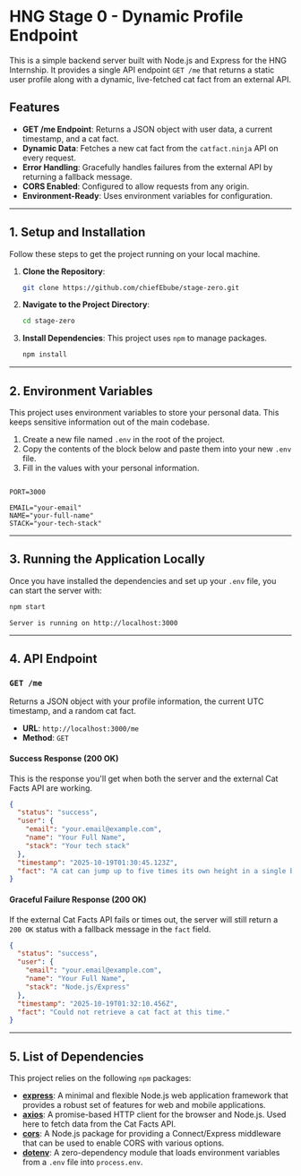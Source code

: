# HNG Stage 0 - Dynamic Profile Endpoint

This is a simple backend server built with Node.js and Express for the HNG Internship. It provides a single API endpoint `GET /me` that returns a static user profile along with a dynamic, live-fetched cat fact from an external API.

## Features

* **GET /me Endpoint**: Returns a JSON object with user data, a current timestamp, and a cat fact.
* **Dynamic Data**: Fetches a new cat fact from the `catfact.ninja` API on every request.
* **Error Handling**: Gracefully handles failures from the external API by returning a fallback message.
* **CORS Enabled**: Configured to allow requests from any origin.
* **Environment-Ready**: Uses environment variables for configuration.

---

## 1. Setup and Installation

Follow these steps to get the project running on your local machine.

1.  **Clone the Repository**:
    ```bash
    git clone https://github.com/chiefEbube/stage-zero.git
    ```

2.  **Navigate to the Project Directory**:
    ```bash
    cd stage-zero
    ```

3.  **Install Dependencies**:
    This project uses `npm` to manage packages.
    ```bash
    npm install
    ```

---

## 2. Environment Variables

This project uses environment variables to store your personal data. This keeps sensitive information out of the main codebase.

1.  Create a new file named `.env` in the root of the project.
2.  Copy the contents of the block below and paste them into your new `.env` file.
3.  Fill in the values with your personal information.

````

PORT=3000

EMAIL="your-email"
NAME="your-full-name"
STACK="your-tech-stack"

````
---

## 3. Running the Application Locally

Once you have installed the dependencies and set up your `.env` file, you can start the server with:

```bash
npm start
````

`Server is running on http://localhost:3000`

-----

## 4\. API Endpoint

### `GET /me`

Returns a JSON object with your profile information, the current UTC timestamp, and a random cat fact.

  * **URL**: `http://localhost:3000/me`
  * **Method**: `GET`

#### Success Response (200 OK)

This is the response you'll get when both the server and the external Cat Facts API are working.

```json
{
  "status": "success",
  "user": {
    "email": "your.email@example.com",
    "name": "Your Full Name",
    "stack": "Your tech stack"
  },
  "timestamp": "2025-10-19T01:30:45.123Z",
  "fact": "A cat can jump up to five times its own height in a single bound."
}
```

#### Graceful Failure Response (200 OK)

If the external Cat Facts API fails or times out, the server will still return a `200 OK` status with a fallback message in the `fact` field.

```json
{
  "status": "success",
  "user": {
    "email": "your.email@example.com",
    "name": "Your Full Name",
    "stack": "Node.js/Express"
  },
  "timestamp": "2025-10-19T01:32:10.456Z",
  "fact": "Could not retrieve a cat fact at this time."
}
```

-----

## 5\. List of Dependencies

This project relies on the following `npm` packages:

  * **[express](https://www.npmjs.com/package/express)**: A minimal and flexible Node.js web application framework that provides a robust set of features for web and mobile applications.
  * **[axios](https://www.npmjs.com/package/axios)**: A promise-based HTTP client for the browser and Node.js. Used here to fetch data from the Cat Facts API.
  * **[cors](https://www.npmjs.com/package/cors)**: A Node.js package for providing a Connect/Express middleware that can be used to enable CORS with various options.
  * **[dotenv](https://www.npmjs.com/package/dotenv)**: A zero-dependency module that loads environment variables from a `.env` file into `process.env`.
